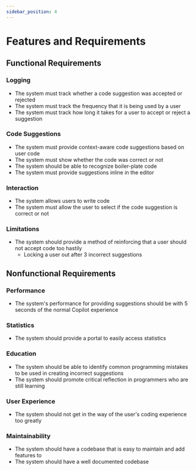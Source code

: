 ```yaml
---
sidebar_position: 4
---
```


# Features and Requirements

## Functional Requirements

### Logging
- The system must track whether a code suggestion was accepted or rejected
- The system must track the frequency that it is being used by a user
- The system must track how long it takes for a user to accept or reject a suggestion
### Code Suggestions
- The system must provide context-aware code suggestions based on user code
- The system must show whether the code was correct or not
- The system should be able to recognize boiler-plate code
- The system must provide suggestions inline in the editor
### Interaction
- The system allows users to write code
- The system must allow the user to select if the code suggestion is correct or not
### Limitations
- The system should provide a method of reinforcing that a user should not accept code too hastily
  - Locking a user out after 3 incorrect suggestions

## Nonfunctional Requirements
### Performance
- The system's performance for providing suggestions should be with 5 seconds of the normal Copilot experience
### Statistics
- The system should provide a portal to easily access statistics
### Education
- The system should be able to identify common programming mistakes to be used in creating incorrect suggestions
- The system should promote critical reflection in programmers who are still learning
### User Experience
- The system should not get in the way of the user's coding experience too greatly
### Maintainability
- The system should have a codebase that is easy to maintain and add features to
- The system should have a well documented codebase